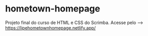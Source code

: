 # hometown-homepage
Projeto final do curso de HTML e CSS do Scrimba. 
Acesse pelo --> https://lipehometownhomepage.netlify.app/
